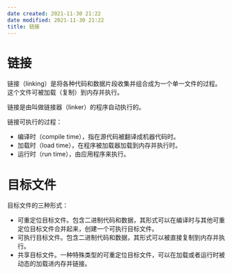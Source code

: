 ```yaml
---
date created: 2021-11-30 21:22
date modified: 2021-11-30 21:22
title: 链接
---
```

# 链接

链接（linking）是将各种代码和数据片段收集并组合成为一个单一文件的过程。这个文件可被加载（复制）到内存并执行。

链接是由叫做链接器（linker）的程序自动执行的。

链接可执行的过程：

- 编译时（compile time），指在源代码被翻译成机器代码时。
- 加载时（load time），在程序被加载器加载到内存并执行时。
- 运行时（run time），由应用程序来执行。

# 目标文件

目标文件的三种形式：

- 可重定位目标文件。包含二进制代码和数据，其形式可以在编译时与其他可重定位目标文件合并起来，创建一个可执行目标文件。
- 可执行目标文件。包含二进制代码和数据，其形式可以被直接复制到内存并执行。
- 共享目标文件。一种特殊类型的可重定位目标文件，可以在加载或者运行时被动态的加载进内存并链接。